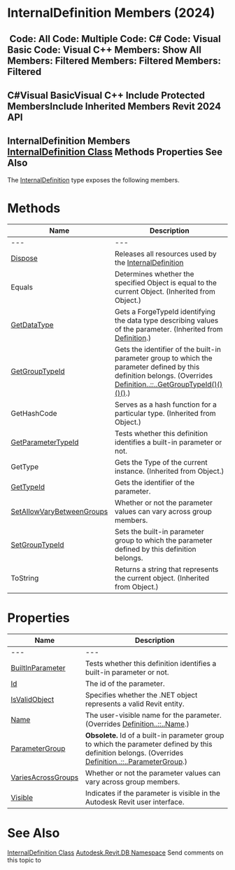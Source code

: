 # InternalDefinition Members (2024)

﻿
 Code: All Code: Multiple Code: C# Code: Visual Basic Code: Visual C++  Members: Show All Members: Filtered Members: Filtered Members: Filtered   
---  
C#Visual BasicVisual C++
Include Protected MembersInclude Inherited Members
Revit 2024 API  
---  
InternalDefinition Members  
[InternalDefinition Class](97f42435-3067-622e-7a34-919f42f6ab97.md "InternalDefinition Class") Methods Properties See Also  
---  
The [InternalDefinition](97f42435-3067-622e-7a34-919f42f6ab97.md "InternalDefinition Class") type exposes the following members.
# Methods
| Name | Description |
| --- | --- |
| --- | --- | --- |
| [Dispose](29987073-4c53-83ce-8daf-006ca3ee4196.md "Dispose Method") | Releases all resources used by the [InternalDefinition](97f42435-3067-622e-7a34-919f42f6ab97.md "InternalDefinition Class") |
| Equals | Determines whether the specified Object is equal to the current Object. (Inherited from Object.) |
| [GetDataType](1c008d27-9e61-362c-308c-8b718ee0f8df.md "GetDataType Method") | Gets a ForgeTypeId identifying the data type describing values of the parameter.  (Inherited from [Definition](8fe04f37-04e1-9e93-ffdb-e3900908e42a.md "Definition Class").) |
| [GetGroupTypeId](199faef4-b99b-47e5-aa16-d77d87c8e344.md "GetGroupTypeId Method") | Gets the identifier of the built-in parameter group to which the parameter defined by this definition belongs. (Overrides [Definition..::..GetGroupTypeId()()()()](2cd88498-4a49-f1aa-a06e-03a289220778.md "GetGroupTypeId Method").) |
| GetHashCode | Serves as a hash function for a particular type.  (Inherited from Object.) |
| [GetParameterTypeId](02934b67-77bc-c8f7-4a3d-4c57ffec4682.md "GetParameterTypeId Method") | Tests whether this definition identifies a built-in parameter or not. |
| GetType | Gets the Type of the current instance. (Inherited from Object.) |
| [GetTypeId](6d1004ae-5755-d3a6-f8ca-7e577ae486df.md "GetTypeId Method") | Gets the identifier of the parameter. |
| [SetAllowVaryBetweenGroups](6f5af0cc-2ab3-153a-e07d-78fbc12aefc1.md "SetAllowVaryBetweenGroups Method") | Whether or not the parameter values can vary across group members. |
| [SetGroupTypeId](62a8a155-a7a6-e019-8cd8-9a7c9b4cd80a.md "SetGroupTypeId Method") | Sets the built-in parameter group to which the parameter defined by this definition belongs. |
| ToString | Returns a string that represents the current object. (Inherited from Object.) |

# Properties
| Name | Description |
| --- | --- |
| --- | --- | --- |
| [BuiltInParameter](31c4b24f-c65a-8541-3fa8-c513563321cf.md "BuiltInParameter Property") | Tests whether this definition identifies a built-in parameter or not. |
| [Id](6b71158a-443a-7220-8934-5e86271984ee.md "Id Property") | The id of the parameter. |
| [IsValidObject](42e7b9ae-9f6b-95fb-b890-9cdc762c445c.md "IsValidObject Property") | Specifies whether the .NET object represents a valid Revit entity. |
| [Name](243ae611-586c-786b-501e-a718073d32b7.md "Name Property") | The user-visible name for the parameter. (Overrides [Definition..::..Name](a8f22807-7fef-f24e-e1fa-7dbef20c3628.md "Name Property").) |
| [ParameterGroup](bc927bca-8fbe-9f2d-8acb-785f65c57969.md "ParameterGroup Property") | **Obsolete.** Id of a built-in parameter group to which the parameter defined by this definition belongs. (Overrides [Definition..::..ParameterGroup](0f094302-78d1-3d7b-e726-675aad7d1aea.md "ParameterGroup Property").) |
| [VariesAcrossGroups](089c01dd-030f-2621-cf30-0e60cb7c5868.md "VariesAcrossGroups Property") | Whether or not the parameter values can vary across group members. |
| [Visible](c85900f4-8479-4760-c7b9-e316da571833.md "Visible Property") | Indicates if the parameter is visible in the Autodesk Revit user interface. |

# See Also
[InternalDefinition Class](97f42435-3067-622e-7a34-919f42f6ab97.md "InternalDefinition Class")
[Autodesk.Revit.DB Namespace](87546ba7-461b-c646-cbb1-2cb8f5bff8b2.md "Autodesk.Revit.DB Namespace")
Send comments on this topic to 